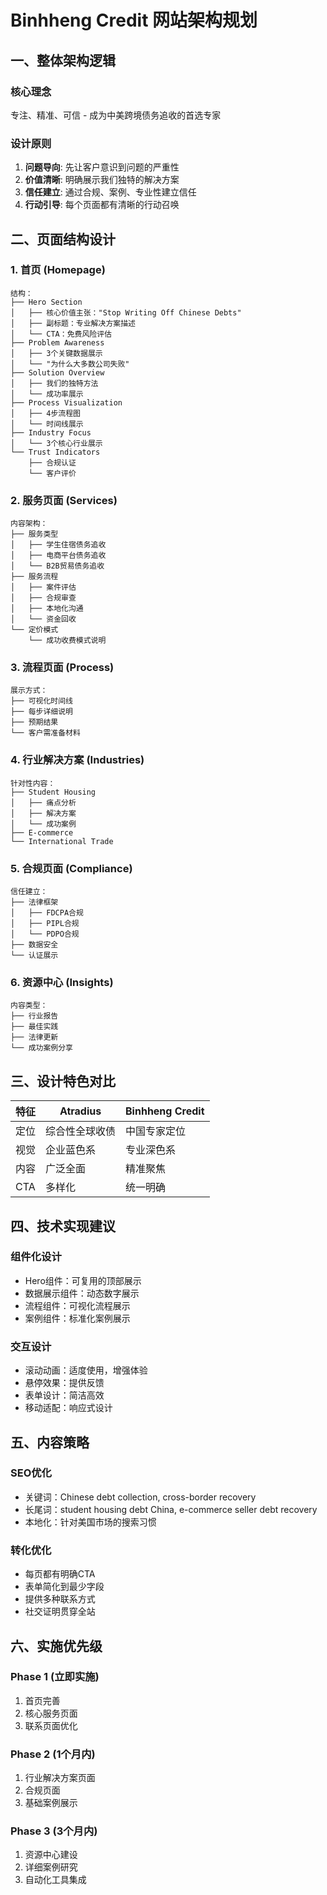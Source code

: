 # Binhheng Credit 网站架构规划

## 一、整体架构逻辑

### 核心理念
专注、精准、可信 - 成为中美跨境债务追收的首选专家

### 设计原则
1. **问题导向**: 先让客户意识到问题的严重性
2. **价值清晰**: 明确展示我们独特的解决方案
3. **信任建立**: 通过合规、案例、专业性建立信任
4. **行动引导**: 每个页面都有清晰的行动召唤

## 二、页面结构设计

### 1. 首页 (Homepage)
```
结构：
├── Hero Section
│   ├── 核心价值主张："Stop Writing Off Chinese Debts"
│   ├── 副标题：专业解决方案描述
│   └── CTA：免费风险评估
├── Problem Awareness
│   ├── 3个关键数据展示
│   └── "为什么大多数公司失败"
├── Solution Overview
│   ├── 我们的独特方法
│   └── 成功率展示
├── Process Visualization
│   ├── 4步流程图
│   └── 时间线展示
├── Industry Focus
│   └── 3个核心行业展示
└── Trust Indicators
    ├── 合规认证
    └── 客户评价
```

### 2. 服务页面 (Services)
```
内容架构：
├── 服务类型
│   ├── 学生住宿债务追收
│   ├── 电商平台债务追收
│   └── B2B贸易债务追收
├── 服务流程
│   ├── 案件评估
│   ├── 合规审查
│   ├── 本地化沟通
│   └── 资金回收
└── 定价模式
    └── 成功收费模式说明
```

### 3. 流程页面 (Process)
```
展示方式：
├── 可视化时间线
├── 每步详细说明
├── 预期结果
└── 客户需准备材料
```

### 4. 行业解决方案 (Industries)
```
针对性内容：
├── Student Housing
│   ├── 痛点分析
│   ├── 解决方案
│   └── 成功案例
├── E-commerce
└── International Trade
```

### 5. 合规页面 (Compliance)
```
信任建立：
├── 法律框架
│   ├── FDCPA合规
│   ├── PIPL合规
│   └── PDPO合规
├── 数据安全
└── 认证展示
```

### 6. 资源中心 (Insights)
```
内容类型：
├── 行业报告
├── 最佳实践
├── 法律更新
└── 成功案例分享
```

## 三、设计特色对比

| 特征 | Atradius | Binhheng Credit |
|------|----------|-----------------|
| 定位 | 综合性全球收债 | 中国专家定位 |
| 视觉 | 企业蓝色系 | 专业深色系 |
| 内容 | 广泛全面 | 精准聚焦 |
| CTA | 多样化 | 统一明确 |

## 四、技术实现建议

### 组件化设计
- Hero组件：可复用的顶部展示
- 数据展示组件：动态数字展示
- 流程组件：可视化流程展示
- 案例组件：标准化案例展示

### 交互设计
- 滚动动画：适度使用，增强体验
- 悬停效果：提供反馈
- 表单设计：简洁高效
- 移动适配：响应式设计

## 五、内容策略

### SEO优化
- 关键词：Chinese debt collection, cross-border recovery
- 长尾词：student housing debt China, e-commerce seller debt recovery
- 本地化：针对美国市场的搜索习惯

### 转化优化
- 每页都有明确CTA
- 表单简化到最少字段
- 提供多种联系方式
- 社交证明贯穿全站

## 六、实施优先级

### Phase 1 (立即实施)
1. 首页完善
2. 核心服务页面
3. 联系页面优化

### Phase 2 (1个月内)
1. 行业解决方案页面
2. 合规页面
3. 基础案例展示

### Phase 3 (3个月内)
1. 资源中心建设
2. 详细案例研究
3. 自动化工具集成
